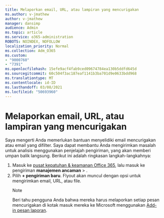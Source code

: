 ```yaml
---
title: Melaporkan email, URL, atau lampiran yang mencurigakan
ms.author: v-jmathew
author: v-jmathew
manager: dansimp
audience: Admin
ms.topic: article
ms.service: o365-administration
ROBOTS: NOINDEX, NOFOLLOW
localization_priority: Normal
ms.collection: Adm_O365
ms.custom:
- "9000760"
- "7391"
ms.openlocfilehash: 15efe9acf4fab9ced09674784ea130b5ddfd645d
ms.sourcegitcommit: 60c504f3ac187eaf1141b3ba701d9e0633bdd968
ms.translationtype: MT
ms.contentlocale: id-ID
ms.lasthandoff: 03/08/2021
ms.locfileid: "50693960"
---
```

# <a name="report-suspicious-emails-urls-or-attachments"></a>Melaporkan email, URL, atau lampiran yang mencurigakan

Saya mengerti Anda memerlukan bantuan menyelidiki email mencurigakan atau email yang difilter. Saya dapat membantu Anda mengirimkan masalah untuk analisis menggunakan penjelajah pengiriman, yang akan memberi umpan balik langsung. Berikut ini adalah ringkasan langkah-langkahnya:

1. Masuk ke [pusat kepatuhan & keamanan Office 365](https://go.microsoft.com/fwlink/p/?linkid=2077143), lalu masuk ke pengiriman **manajemen ancaman**  >  [](https://go.microsoft.com/fwlink/?linkid=2101521).
2. Pilih **+ pengiriman baru**. Flyout akan muncul dengan opsi untuk mengirimkan email, URL, atau file.
    > [!NOTE]
    > Beri tahu pengguna Anda bahwa mereka harus melaporkan setiap pesan mencurigakan di kotak masuk mereka ke Microsoft menggunakan [Add-in pesan laporan](https://go.microsoft.com/fwlink/?linkid=2092385).
